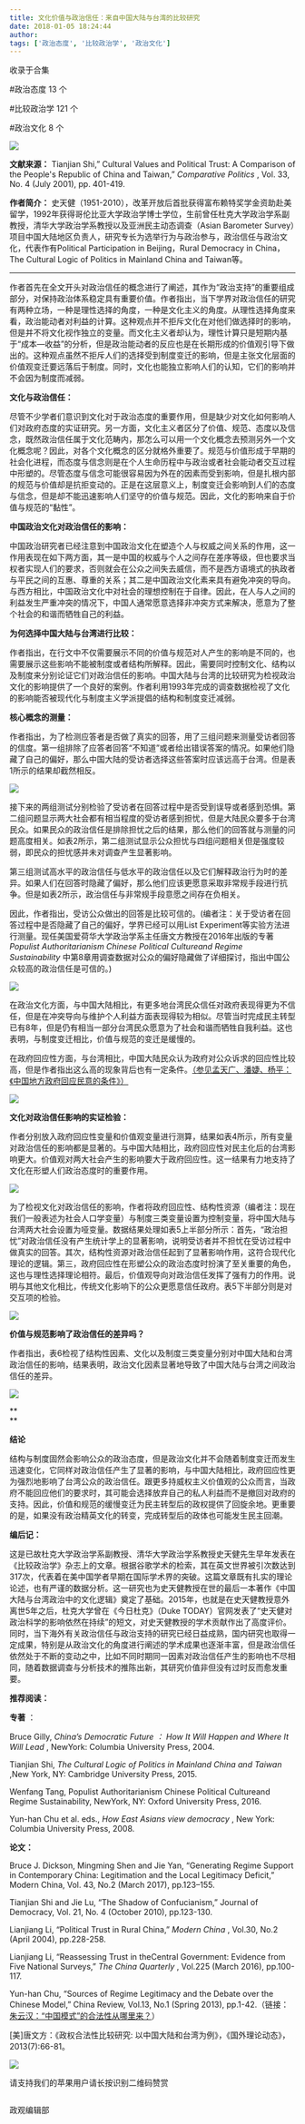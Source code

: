 ```yaml
---
title: 文化价值与政治信任：来自中国大陆与台湾的比较研究
date: 2018-01-05 18:24:44
author: 
tags: ['政治态度', '比较政治学', '政治文化']
---
```



收录于合集

#政治态度 13 个

#比较政治学 121 个

#政治文化 8 个

<img src='/images/605/2.png' width='auto' />

**文献来源：** Tianjian Shi,” Cultural Values and Political Trust: A Comparison of
the People's Republic of China and Taiwan,” _Comparative Politics_ , Vol. 33,
No. 4 (July 2001), pp. 401-419.

 **作者简介：**
史天健（1951-2010），改革开放后首批获得富布赖特奖学金资助赴美留学，1992年获得哥伦比亚大学政治学博士学位，生前曾任杜克大学政治学系副教授，清华大学政治学系教授以及亚洲民主动态调查（Asian
Barometer Survey）项目中国大陆地区负责人，研究专长为选举行为与政治参与，政治信任与政治文化，代表作有Political
Participation in Beijing，Rural Democracy in China，The Cultural Logic of
Politics in Mainland China and Taiwan等。

* * *

  

作者首先在全文开头对政治信任的概念进行了阐述，其作为“政治支持”的重要组成部分，对保持政治体系稳定具有重要价值。作者指出，当下学界对政治信任的研究有两种立场，一种是理性选择的角度，一种是文化主义的角度。从理性选择角度来看，政治能动者对利益的计算。这种观点并不拒斥文化在对他们做选择时的影响，但是并不将文化视作独立的变量。而文化主义者却认为，理性计算只是短期内基于“成本—收益”的分析，但是政治能动者的反应也是在长期形成的价值观引导下做出的。这种观点虽然不拒斥人们的选择受到制度变迁的影响，但是主张文化层面的价值观变迁要远落后于制度。同时，文化也能独立影响人们的认知，它们的影响并不会因为制度而减弱。

**文化与政治信任：**

尽管不少学者们意识到文化对于政治态度的重要作用，但是缺少对文化如何影响人们对政府态度的实证研究。另一方面，文化主义者区分了价值、规范、态度以及信念，既然政治信任属于文化范畴内，那怎么可以用一个文化概念去预测另外一个文化概念呢？因此，对各个文化概念的区分就格外重要了。规范与价值形成于早期的社会化进程，而态度与信念则是在个人生命历程中与政治或者社会能动者交互过程中形塑的。尽管态度与信念可能很容易因为外在的因素而受到影响，但是扎根内部的规范与价值却是抗拒变动的。正是在这层意义上，制度变迁会影响到人们的态度与信念，但是却不能迅速影响人们坚守的价值与规范。因此，文化的影响来自于价值与规范的“黏性”。

**中国政治文化对政治信任的影响：**

中国政治研究者已经注意到中国政治文化在塑造个人与权威之间关系的作用，这一作用表现在如下两方面，其一是中国的权威与个人之间存在差序等级，但也要求当权者实现人们的要求，否则就会在公众之间失去威信，而不是西方语境式的执政者与平民之间的互惠、尊重的关系；其二是中国政治文化素来具有避免冲突的导向。与西方相比，中国政治文化中对社会的理想控制在于自律。因此，在人与人之间的利益发生严重冲突的情况下，中国人通常愿意选择非冲突方式来解决，愿意为了整个社会的和谐而牺牲自己的利益。

**为何选择中国大陆与台湾进行比较：**

作者指出，在行文中不仅需要展示不同的价值与规范对人产生的影响是不同的，也需要展示这些影响不能被制度或者结构所解释。因此，需要同时控制文化、结构以及制度来分别论证它们对政治信任的影响。中国大陆与台湾的比较研究为检视政治文化的影响提供了一个良好的案例。作者利用1993年完成的调查数据检视了文化的影响能否被现代化与制度主义学派提倡的结构和制度变迁减弱。

**核心概念的测量：**

作者指出，为了检测应答者是否做了真实的回答，用了三组问题来测量受访者回答的信度。第一组排除了应答者回答“不知道”或者给出错误答案的情况。如果他们隐藏了自己的偏好，那么中国大陆的受访者选择这些答案时应该远高于台湾。但是表1所示的结果却截然相反。

  

![](/images/605/3.png)

接下来的两组测试分别检验了受访者在回答过程中是否受到误导或者感到恐惧。第二组问题显示两大社会都有相当程度的受访者感到担忧，但是大陆民众要多于台湾民众。如果民众的政治信任是排除担忧之后的结果，那么他们的回答就与测量的问题高度相关。如表2所示，第二组测试显示公众担忧与四组问题相关但是强度较弱，即民众的担忧感并未对调查产生显著影响。

  

第三组测试高水平的政治信任与低水平的政治信任以及它们解释政治行为时的差异。如果人们在回答时隐藏了偏好，那么他们应该更愿意采取非常规手段进行抗争。但是如表2所示，政治信任与非常规手段意愿之间存在负相关。

因此，作者指出，受访公众做出的回答是比较可信的。(编者注：关于受访者在回答过程中是否隐藏了自己的偏好，学界已经可以用List
Experiment等实验方法进行测量。现任美国爱荷华大学政治学系主任唐文方教授在2016年出版的专著 _Populist Authoritarianism
Chinese Political Cultureand Regime Sustainability_
中第8章用调查数据对公众的偏好隐藏做了详细探讨，指出中国公众较高的政治信任是可信的。)

![](/images/605/4.png)

在政治文化方面，与中国大陆相比，有更多地台湾民众信任对政府表现得更为不信任，但是在冲突导向与维护个人利益方面表现得较为相似。尽管当时完成民主转型已有8年，但是仍有相当一部分台湾民众愿意为了社会和谐而牺牲自我利益。这也表明，与制度变迁相比，价值与规范的变迁是缓慢的。

在政府回应性方面，与台湾相比，中国大陆民众认为政府对公众诉求的回应性比较高，但是作者指出这么高的现象背后也有一定条件。[（参见孟天广、潘婕、杨平：《中国地方政府回应民意的条件》）](http://mp.weixin.qq.com/s?__biz=MzI5ODY0MTQ1OA==&mid=2247483696&idx=1&sn=e7a16591f5a02054b442d032d1e15e09&chksm=eca3f06ddbd4797b2d15639f859a22f7e38abe496ddd95be31f76f22146e7277d9fa5a656f45&scene=21#wechat_redirect)

  

![](/images/605/5.png)

**文化对政治信任影响的实证检验：**

作者分别放入政府回应性变量和价值观变量进行测算，结果如表4所示，所有变量对政治信任的影响都是显著的。与中国大陆相比，政府回应性对民主化后的台湾影响更大。价值观对两大社会产生的影响要大于政府回应性。这一结果有力地支持了文化在形塑人们政治态度时的重要作用。

![](/images/605/6.png)

  

  

为了检视文化对政治信任的影响，作者将政府回应性、结构性资源（编者注：现在我们一般表述为社会人口学变量）与制度三类变量设置为控制变量，将中国大陆与台湾两大社会设置为哑变量。数据结果处理如表5上半部分所示：首先，“政治担忧”对政治信任没有产生统计学上的显著影响，说明受访者并不担忧在受访过程中做真实的回答。其次，结构性资源对政治信任起到了显著影响作用，这符合现代化理论的逻辑。第三，政府回应性在形塑公众的政治态度时扮演了至关重要的角色，这也与理性选择理论相符。最后，价值观导向对政治信任发挥了强有力的作用。说明与其他文化相比，传统文化影响下的公众更愿意信任政府。表5下半部分则是对交互项的检验。

![](/images/605/7.png)

**价值与规范影响了政治信任的差异吗？**

作者指出，表6检视了结构性因素、文化以及制度三类变量分别对中国大陆和台湾政治信任的影响，结果表明，政治文化因素显著地导致了中国大陆与台湾之间政治信任的差异。

  

  

![](/images/605/8.png)

 **  
**

 **结论**

结构与制度固然会影响公众的政治态度，但是政治文化并不会随着制度变迁而发生迅速变化，它同样对政治信任产生了显著的影响，与中国大陆相比，政府回应性更为强烈地影响了台湾公众的政治信任。跟更多持威权主义价值观的公众而言，当政府不能回应他们的要求时，其可能会选择放弃自己的私人利益而不是撤回对政府的支持。因此，价值和规范的缓慢变迁为民主转型后的政权提供了回旋余地。更重要的是，如果没有政治精英文化的转变，完成转型后的政体也可能发生民主回潮。

**编后记：**

这是已故杜克大学政治学系副教授、清华大学政治学系教授史天健先生早年发表在《比较政治学》杂志上的文章。根据谷歌学术的检索，其在英文世界被引次数达到317次，代表着在美中国学者早期在国际学术界的突破。这篇文章既有扎实的理论论述，也有严谨的数据分析。这一研究也为史天健教授在世的最后一本著作《中国大陆与台湾政治中的文化逻辑》奠定了基础。2015年，也就是在史天健教授意外离世5年之后，杜克大学曾在《今日杜克》（Duke
TODAY）官网发表了“史天健对政治科学的影响依然在持续”的短文，对史天健教授的学术贡献作出了高度评价。同时，当下海外有关政治信任与政治支持的研究已经日益成熟，国内研究也取得一定成果，特别是从政治文化的角度进行阐述的学术成果也逐渐丰富，但是政治信任依然处于不断的变动之中，比如不同时期同一因素对政治信任产生的影响也不尽相同，随着数据调查与分析技术的推陈出新，其研究价值非但没有过时反而愈发重要。

**推荐阅读：**

 **专著** ：

Bruce Gilly, _China’s Democratic Future_ _：_ _How It Will Happen and Where It
Will Lead_ , NewYork: Columbia University Press, 2004.

Tianjian Shi, _The Cultural Logic of Politics in Mainland China and Taiwan_
,New York, NY: Cambridge University Press, 2015.

Wenfang Tang, Populist Authoritarianism Chinese Political Cultureand Regime
Sustainability, NewYork, NY: Oxford University Press, 2016.

Yun-han Chu et al. eds., _How East Asians view democracy_ , New York: Columbia
University Press, 2008.

 **论文：**

Bruce J. Dickson, Mingming Shen and Jie Yan, “Generating Regime Support in
Contemporary China: Legitimation and the Local Legitimacy Deficit,” Modern
China, Vol. 43, No.2 (March 2017), pp.123–155.

Tianjian Shi and Jie Lu, “The Shadow of Confucianism,” Journal of Democracy,
Vol. 21, No. 4 (October 2010), pp.123-130.

Lianjiang Li, “Political Trust in Rural China,” _Modern China_ , Vol.30, No.2
(April 2004), pp.228-258.

Lianjiang Li, “Reassessing Trust in theCentral Government: Evidence from Five
National Surveys,” _The China Quarterly_ , Vol.225 (March 2016), pp.100-117.

Yun-han Chu, “Sources of Regime Legitimacy and the Debate over the Chinese
Model,” China Review, Vol.13, No.1 (Spring 2013),
pp.1-42.（链接：[朱云汉：“中国模式”的合法性从哪里来？](http://mp.weixin.qq.com/s?__biz=MzI5ODY0MTQ1OA==&mid=2247483660&idx=1&sn=dbfe7313adf05ee9f5a327d26e2f09e0&chksm=eca3f051dbd4794706ad7cc356a33fb27c9c78c8f722852abe06cd2481c8a93be2766996834a&scene=21#wechat_redirect)）

[美]唐文方：《政权合法性比较研究: 以中国大陆和台湾为例》，《国外理论动态》，2013(7):66-81。

![](/images/605/9.png)

请支持我们的苹果用户请长按识别二维码赞赏

  

  

![]()

政观编辑部

